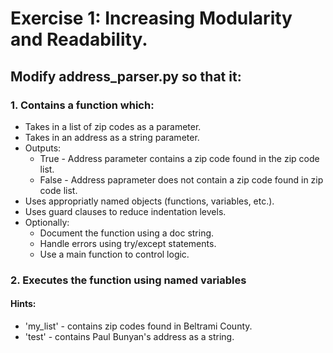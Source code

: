 # Exercise 1: Increasing Modularity and Readability. 

## Modify address_parser.py so that it:

### 1. Contains a function which:
  - Takes in a list of zip codes as a parameter.
  - Takes in an address as a string parameter.
  - Outputs:
      - True - Address parameter contains a zip code found in the zip code list.
      - False - Address paprameter does not contain a zip code found in zip code list.
  - Uses appropriatly named objects (functions, variables, etc.).
  - Uses guard clauses to reduce indentation levels.
  - Optionally: 
      - Document the function using a doc string.
      - Handle errors using try/except statements.
      - Use a main function to control logic.
 
### 2.  Executes the function using named variables

#### Hints:
- 'my_list' - contains zip codes found in Beltrami County.
- 'test' - contains Paul Bunyan's address as a string.
